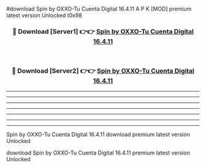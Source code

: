 #download Spin by OXXO-Tu Cuenta Digital 16.4.11 A P K [MOD] premium latest version Unlocked t0x98 



<div align="center">
<h3>🔴 Download [Server1] 👉👉 <a href="https://apkdownload3.web.app/">Spin by OXXO-Tu Cuenta Digital 16.4.11</a></h3><br>

<h3>🔴 Download [Server2] 👉👉 <a href="https://apkdownload3.web.app/">Spin by OXXO-Tu Cuenta Digital 16.4.11</a></h3>
</div>





----------------------------------------------------------

----------------------------------------------------------

----------------------------------------------------------

----------------------------------------------------------

----------------------------------------------------------

----------------------------------------------------------

----------------------------------------------------------

Spin by OXXO-Tu Cuenta Digital 16.4.11 download premium latest version Unlocked

download Spin by OXXO-Tu Cuenta Digital 16.4.11 premium latest version Unlocked
